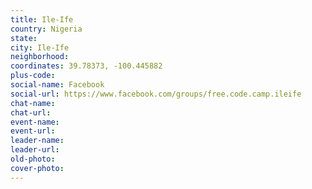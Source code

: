 ```yaml
---
title: Ile-Ife
country: Nigeria
state: 
city: Ile-Ife
neighborhood: 
coordinates: 39.78373, -100.445882
plus-code:
social-name: Facebook
social-url: https://www.facebook.com/groups/free.code.camp.ileife
chat-name:
chat-url:
event-name:
event-url:
leader-name:
leader-url:
old-photo: 
cover-photo:
---
```

